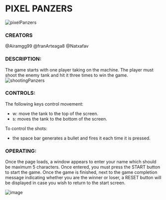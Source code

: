 # **PIXEL PANZERS** #

![pixelPanzers](https://github.com/franArteaga8/protoTank_v1/assets/156690928/ab63ad88-f4d1-4795-8af0-a34496b3e9df)

### CREATORS ###
@Airamgg99
@franArteaga8
@Natxafav

### DESCRIPTION: ###
The game starts with one player taking on the machine.
The player must shoot the enemy tank and hit it three times to win the game. 
![shootingPanzers](https://github.com/franArteaga8/protoTank_v1/assets/156690928/ed28b168-8299-4a51-ba9a-b533e6088517)



### CONTROLS: ###
The following keys control movement: 
 - w: move the tank to the top of the screen.
 - s: moves the tank to the bottom of the screen.
   
To control the shots: 
 - the space bar generates a bullet and fires it each time it is pressed.

### OPERATING: ###
Once the page loads, a window appears to enter your name which should be maximum 5 characters.  Once entered, you must press the START button to start the game. Once the game is finished, next to the game completion message indicating whether you are the winner or loser, a RESET button will be displayed in case you wish to return to the start screen.


![image](https://github.com/franArteaga8/protoTank_v1/assets/110979479/ae37f0f7-aae7-4ac8-91e2-03a9eeb41b54)









